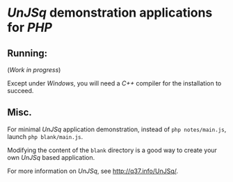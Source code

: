 # *UnJSq* demonstration applications for *PHP*

## Running:

(*Work in progress*)
  
Except under *Windows*, you will need a *C++* compiler for the installation to succeed.

## Misc.

For minimal *UnJSq* application demonstration, instead of `php notes/main.js`, launch `php blank/main.js`.

Modifying the content of the `blank` directory is a good way to create your own *UnJSq* based application.

For more information on *UnJSq*, see <http://q37.info/UnJSq/>.